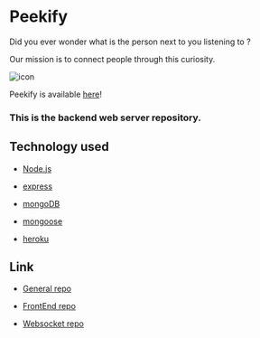 # Peekify

Did you ever wonder what is the person next to you listening to ?

Our mission is to connect people through this curiosity. 

![icon](./peekify.ico)

Peekify is available [here](https://master.d3koc4k87o35ht.amplifyapp.com/)!


### This is the backend web server repository.


## Technology used

- [Node.js](https://nodejs.org/en/)

- [express](https://expressjs.com/)

- [mongoDB](https://www.mongodb.com/)

- [mongoose](https://mongoosejs.com/)

- [heroku](https://www.heroku.com/home)

## Link
- [General repo](https://github.com/CC16-TeamExpresso/Main-App)

- [FrontEnd repo](https://github.com/CC16-TeamExpresso/front)

- [Websocket repo](https://github.com/CC16-TeamExpresso/websocket)

